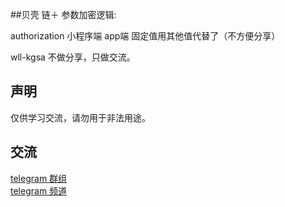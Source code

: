 ##贝壳 链＋
参数加密逻辑:

authorization   小程序端  app端  固定值用其他值代替了（不方便分享）

wll-kgsa 不做分享，只做交流。

## 声明
仅供学习交流，请勿用于非法用途。

## 交流

[telegram 群组](https://t.me/+4MxaaiydQsVjYTVl)   
[telegram 频道](https://t.me/lihuhuhuhu)  
